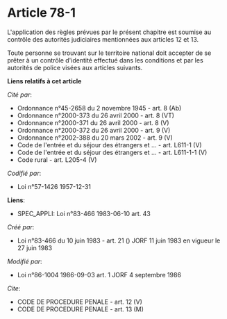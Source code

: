 # Article 78-1

L'application des règles prévues par le présent chapitre est soumise au contrôle des autorités judiciaires mentionnées aux
articles 12 et 13.

Toute personne se trouvant sur le territoire national doit accepter de se prêter à un contrôle d'identité effectué dans les
conditions et par les autorités de police visées aux articles suivants.

**Liens relatifs à cet article**

_Cité par_:

  - Ordonnance n°45-2658 du 2 novembre 1945 - art. 8 (Ab)
  - Ordonnance n°2000-373 du 26 avril 2000 - art. 8 (VT)
  - Ordonnance n°2000-371 du 26 avril 2000 - art. 8 (V)
  - Ordonnance n°2000-372 du 26 avril 2000 - art. 9 (V)
  - Ordonnance n°2002-388 du 20 mars 2002 - art. 9 (V)
  - Code de l'entrée et du séjour des étrangers et ... - art. L611-1 (V)
  - Code de l'entrée et du séjour des étrangers et ... - art. L611-1-1 (V)
  - Code rural - art. L205-4 (V)

_Codifié par_:

  - Loi n°57-1426 1957-12-31

**Liens**:

  - SPEC_APPLI: Loi n°83-466 1983-06-10 art. 43

_Créé par_:

  - Loi n°83-466 du 10 juin 1983 - art. 21 () JORF 11 juin 1983 en vigueur le 27 juin 1983

_Modifié par_:

  - Loi n°86-1004 1986-09-03 art. 1 JORF 4 septembre 1986

_Cite_:

  - CODE DE PROCEDURE PENALE - art. 12 (V)
  - CODE DE PROCEDURE PENALE - art. 13 (M)
